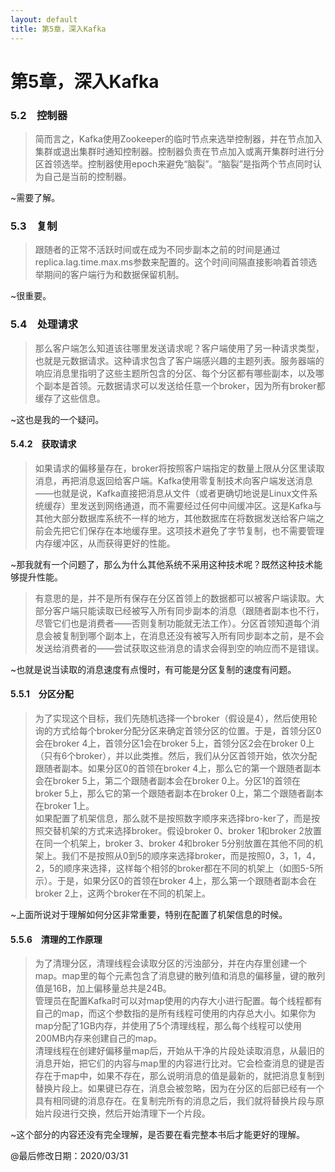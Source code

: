 ```yaml
---
layout: default
title: 第5章，深入Kafka
---
```


# 第5章，深入Kafka

### 5.2　控制器
>简而言之，Kafka使用Zookeeper的临时节点来选举控制器，并在节点加入集群或退出集群时通知控制器。控制器负责在节点加入或离开集群时进行分区首领选举。控制器使用epoch来避免“脑裂”。“脑裂”是指两个节点同时认为自己是当前的控制器。

~需要了解。


### 5.3　复制
>跟随者的正常不活跃时间或在成为不同步副本之前的时间是通过replica.lag.time.max.ms参数来配置的。这个时间间隔直接影响着首领选举期间的客户端行为和数据保留机制。

~很重要。


### 5.4　处理请求
>那么客户端怎么知道该往哪里发送请求呢？客户端使用了另一种请求类型，也就是元数据请求。这种请求包含了客户端感兴趣的主题列表。服务器端的响应消息里指明了这些主题所包含的分区、每个分区都有哪些副本，以及哪个副本是首领。元数据请求可以发送给任意一个broker，因为所有broker都缓存了这些信息。

~这也是我的一个疑问。


#### 5.4.2　获取请求
>如果请求的偏移量存在，broker将按照客户端指定的数量上限从分区里读取消息，再把消息返回给客户端。Kafka使用零复制技术向客户端发送消息——也就是说，Kafka直接把消息从文件（或者更确切地说是Linux文件系统缓存）里发送到网络通道，而不需要经过任何中间缓冲区。这是Kafka与其他大部分数据库系统不一样的地方，其他数据库在将数据发送给客户端之前会先把它们保存在本地缓存里。这项技术避免了字节复制，也不需要管理内存缓冲区，从而获得更好的性能。

~那我就有一个问题了，那么为什么其他系统不采用这种技术呢？既然这种技术能够提升性能。


>有意思的是，并不是所有保存在分区首领上的数据都可以被客户端读取。大部分客户端只能读取已经被写入所有同步副本的消息（跟随者副本也不行，尽管它们也是消费者——否则复制功能就无法工作）。分区首领知道每个消息会被复制到哪个副本上，在消息还没有被写入所有同步副本之前，是不会发送给消费者的——尝试获取这些消息的请求会得到空的响应而不是错误。

~也就是说当读取的消息速度有点慢时，有可能是分区复制的速度有问题。


#### 5.5.1　分区分配
>为了实现这个目标，我们先随机选择一个broker（假设是4），然后使用轮询的方式给每个broker分配分区来确定首领分区的位置。于是，首领分区0会在broker 4上，首领分区1会在broker 5上，首领分区2会在broker 0上（只有6个broker），并以此类推。然后，我们从分区首领开始，依次分配跟随者副本。如果分区0的首领在broker 4上，那么它的第一个跟随者副本会在broker 5上，第二个跟随者副本会在broker 0上。分区1的首领在broker 5上，那么它的第一个跟随者副本在broker 0上，第二个跟随者副本在broker 1上。  
>如果配置了机架信息，那么就不是按照数字顺序来选择bro-ker了，而是按照交替机架的方式来选择broker。假设broker 0、broker 1和broker 2放置在同一个机架上，broker 3、broker 4和broker 5分别放置在其他不同的机架上。我们不是按照从0到5的顺序来选择broker，而是按照0，3，1，4，2，5的顺序来选择，这样每个相邻的broker都在不同的机架上（如图5-5所示）。于是，如果分区0的首领在broker 4上，那么第一个跟随者副本会在broker 2上，这两个broker在不同的机架上。  

~上面所说对于理解如何分区非常重要，特别在配置了机架信息的时候。


#### 5.5.6　清理的工作原理
>为了清理分区，清理线程会读取分区的污浊部分，并在内存里创建一个map。map里的每个元素包含了消息键的散列值和消息的偏移量，键的散列值是16B，加上偏移量总共是24B。  
>管理员在配置Kafka时可以对map使用的内存大小进行配置。每个线程都有自己的map，而这个参数指的是所有线程可使用的内存总大小。如果你为map分配了1GB内存，并使用了5个清理线程，那么每个线程可以使用200MB内存来创建自己的map。  
清理线程在创建好偏移量map后，开始从干净的片段处读取消息，从最旧的消息开始，把它们的内容与map里的内容进行比对。它会检查消息的键是否存在于map中，如果不存在，那么说明消息的值是最新的，就把消息复制到替换片段上。如果键已存在，消息会被忽略，因为在分区的后部已经有一个具有相同键的消息存在。在复制完所有的消息之后，我们就将替换片段与原始片段进行交换，然后开始清理下一个片段。  

~这个部分的内容还没有完全理解，是否要在看完整本书后才能更好的理解。

@最后修改日期：2020/03/31
